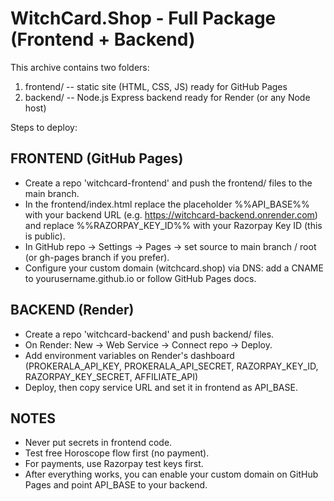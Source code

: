 WitchCard.Shop - Full Package (Frontend + Backend)
==================================================

This archive contains two folders:

1) frontend/  -- static site (HTML, CSS, JS) ready for GitHub Pages
2) backend/   -- Node.js Express backend ready for Render (or any Node host)

Steps to deploy:

FRONTEND (GitHub Pages)
-----------------------
- Create a repo 'witchcard-frontend' and push the frontend/ files to the main branch.
- In the frontend/index.html replace the placeholder %%API_BASE%% with your backend URL (e.g. https://witchcard-backend.onrender.com)
  and replace %%RAZORPAY_KEY_ID%% with your Razorpay Key ID (this is public).
- In GitHub repo -> Settings -> Pages -> set source to main branch / root (or gh-pages branch if you prefer).
- Configure your custom domain (witchcard.shop) via DNS: add a CNAME to yourusername.github.io or follow GitHub Pages docs.

BACKEND (Render)
----------------
- Create a repo 'witchcard-backend' and push backend/ files.
- On Render: New -> Web Service -> Connect repo -> Deploy.
- Add environment variables on Render's dashboard (PROKERALA_API_KEY, PROKERALA_API_SECRET, RAZORPAY_KEY_ID, RAZORPAY_KEY_SECRET, AFFILIATE_API)
- Deploy, then copy service URL and set it in frontend as API_BASE.

NOTES
-----
- Never put secrets in frontend code.
- Test free Horoscope flow first (no payment).
- For payments, use Razorpay test keys first.
- After everything works, you can enable your custom domain on GitHub Pages and point API_BASE to your backend.
